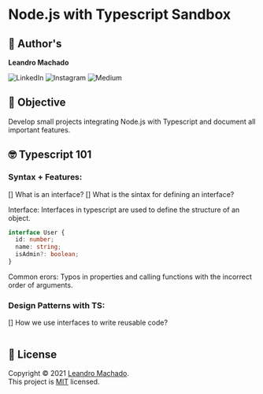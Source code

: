 # Node.js with Typescript Sandbox

## 👤 Author's

**Leandro Machado**

<p>
<img alt="LinkedIn" src="http://img.shields.io/badge/-LinkedIn-0077B5?style=for-the-badge&logo=Linkedin&logoColor=white&link=https://www.linkedin.com/in/leandro-miranda-fahur-machado/" />
<img alt="Instagram" src="http://img.shields.io/badge/-Instagram-E4405F?style=for-the-badge&logo=Instagram&logoColor=white&link=https://www.instagram.com/leandrofahur/" />
<img alt="Medium" src="https://img.shields.io/badge/-Medium-333333?style=for-the-badge&logo=Medium&logoColor=white=https://medium.com/@leandrofahur_" />
</p>

## 🎯 Objective

Develop small projects integrating Node.js with Typescript and document all important features.

## 🤓 Typescript 101

### Syntax + Features:

[] What is an interface?
[] What is the sintax for defining an interface?

Interface: Interfaces in typescript are used to define the structure of an object.

```typescript
interface User {
  id: number;
  name: string;
  isAdmin?: boolean;
}
```

Common erors: Typos in properties and calling functions with the incorrect order of arguments.

### Design Patterns with TS:

[] How we use interfaces to write reusable code?

```typescript

```

## 📝 License

Copyright © 2021 [Leandro Machado](https://github.com/leandrofahur).<br />
This project is [MIT](LICENSE) licensed.
